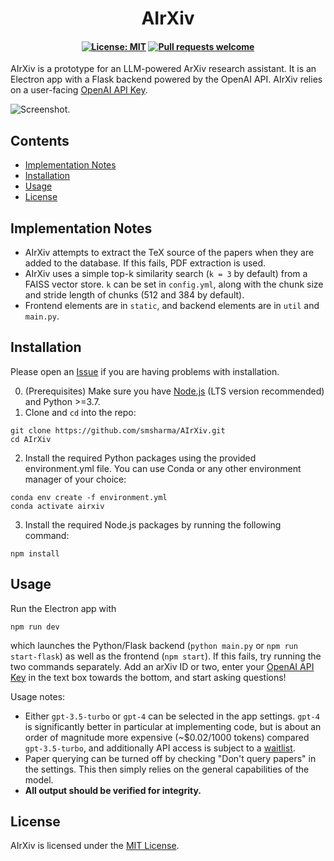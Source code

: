 <h1 align="center">
AIrXiv<!-- omit from toc -->
</h1>

<h4 align="center">

[![License: MIT](https://img.shields.io/badge/License-MIT-red.svg)](https://opensource.org/licenses/MIT)
[![Pull requests welcome](https://img.shields.io/badge/Pull%20Requests-welcome-green.svg?logo=github)](https://github.com/smsharma/AIrXiv/pulls)
</h4>

AIrXiv is a prototype for an LLM-powered ArXiv research assistant. It is an Electron app with a Flask backend powered by the OpenAI API. AIrXiv relies on a user-facing [OpenAI API Key](https://platform.openai.com/account/api-keys).

![Screenshot.](static/screenshot.png)

## Contents<!-- omit from toc -->

- [Implementation Notes](#implementation-notes)
- [Installation](#installation)
- [Usage](#usage)
- [License](#license)

## Implementation Notes

- AIrXiv attempts to extract the TeX source of the papers when they are added to the database. If this fails, PDF extraction is used.
- AIrXiv uses a simple top-k similarity search (`k = 3` by default) from a FAISS vector store. `k` can be set in `config.yml`, along with the chunk size and stride length of chunks (512 and 384 by default).
- Frontend elements are in `static`, and backend elements are in `util` and `main.py`.

## Installation

Please open an [Issue](https://github.com/smsharma/AIrXiv/issues) if you are having problems with installation. 

0. (Prerequisites) Make sure you have [Node.js](https://nodejs.org/en/download) (LTS version recommended) and Python >=3.7.
1. Clone and `cd` into the repo:
```
git clone https://github.com/smsharma/AIrXiv.git
cd AIrXiv
```
2. Install the required Python packages using the provided environment.yml file. You can use Conda or any other environment manager of your choice:
```
conda env create -f environment.yml
conda activate airxiv
```
3. Install the required Node.js packages by running the following command:
```
npm install
```

## Usage

Run the Electron app with 
```
npm run dev
```
which launches the Python/Flask backend (`python main.py` or `npm run start-flask`) as well as the frontend (`npm start`). If this fails, try running the two commands separately. Add an arXiv ID or two, enter your [OpenAI API Key](https://platform.openai.com/account/api-keys) in the text box towards the bottom, and start asking questions!

Usage notes:
- Either `gpt-3.5-turbo` or `gpt-4` can be selected in the app settings. `gpt-4` is significantly better in particular at implementing code, but is about an order of magnitude more expensive (~$0.02/1000 tokens) compared `gpt-3.5-turbo`, and additionally API access is subject to a [waitlist](https://openai.com/waitlist/gpt-4-api).
- Paper querying can be turned off by checking "Don't query papers" in the settings. This then simply relies on the general capabilities of the model.
- **All output should be verified for integrity.**

## License

AIrXiv is licensed under the [MIT License](LICENSE.md).
